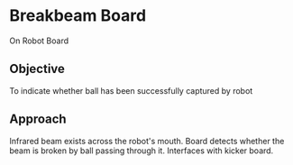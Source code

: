 # Breakbeam Board
On Robot Board 

## Objective 
To indicate whether ball has been successfully captured by robot 

## Approach 
Infrared beam exists across the robot's mouth. Board detects whether the beam is broken by ball passing through it. Interfaces with kicker board. 
